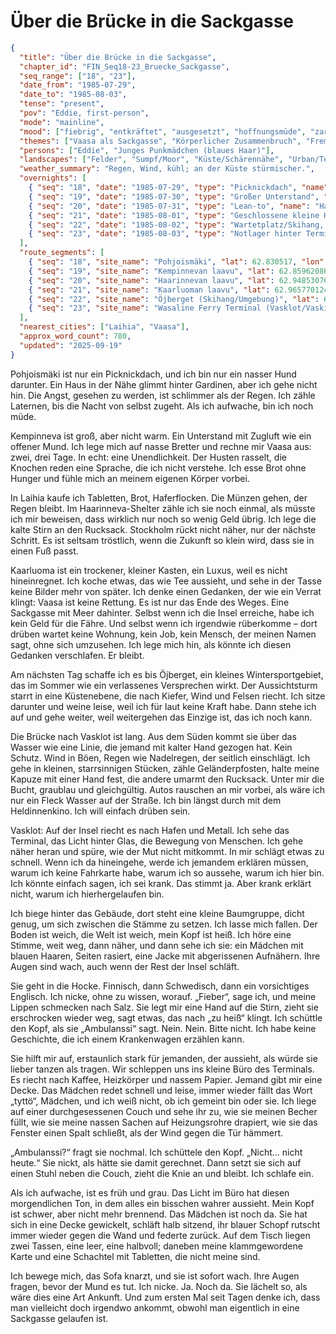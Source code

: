 # Über die Brücke in die Sackgasse

```json
{
  "title": "Über die Brücke in die Sackgasse",
  "chapter_id": "FIN_Seq18-23_Bruecke_Sackgasse",
  "seq_range": ["18", "23"],
  "date_from": "1985-07-29",
  "date_to": "1985-08-03",
  "tense": "present",
  "pov": "Eddie, first-person",
  "mode": "mainline",
  "mood": ["fiebrig", "entkräftet", "ausgesetzt", "hoffnungsmüde", "zartes Vertrauen"],
  "themes": ["Vaasa als Sackgasse", "Körperlicher Zusammenbruch", "Fremde Hilfe", "Brücke als Prüfung", "Angst vor Sichtbarkeit"],
  "persons": ["Eddie", "Junges Punkmädchen (blaues Haar)"],
  "landscapes": ["Felder", "Sumpf/Moor", "Küste/Schärennähe", "Urban/Terminal", "Insel Vasklot"],
  "weather_summary": "Regen, Wind, kühl; an der Küste stürmischer.",
  "overnights": [
    { "seq": "18", "date": "1985-07-29", "type": "Picknickdach", "name": "Pohjoismäki", "near": "Laihia (Pohjanmaa)" },
    { "seq": "19", "date": "1985-07-30", "type": "Großer Unterstand", "name": "Kempinnevan laavu", "near": "Laihia (Pohjanmaa)" },
    { "seq": "20", "date": "1985-07-31", "type": "Lean-to", "name": "Haarinnevan laavu", "near": "Laihia (Pohjanmaa)" },
    { "seq": "21", "date": "1985-08-01", "type": "Geschlossene kleine Hütte", "name": "Kaarluoman laavu", "near": "Laihia (Pohjanmaa)" },
    { "seq": "22", "date": "1985-08-02", "type": "Wartetplatz/Skihang, kein Shelter", "name": "Öjbergetin taukotupa (Umgebung)", "near": "Vaasa (Pohjanmaa)" },
    { "seq": "23", "date": "1985-08-03", "type": "Notlager hinter Terminal / Büro", "name": "Wasaline Terminal Vaasa (Vasklot)", "near": "Vaasa (Pohjanmaa)" }
  ],
  "route_segments": [
    { "seq": "18", "site_name": "Pohjoismäki", "lat": 62.830517, "lon": 22.159714, "province": "Pohjanmaa", "landscape": "Felder" },
    { "seq": "19", "site_name": "Kempinnevan laavu", "lat": 62.8596208609, "lon": 22.2948925343, "province": "Pohjanmaa", "landscape": "Sumpf/Moor" },
    { "seq": "20", "site_name": "Haarinnevan laavu", "lat": 62.9485307679, "lon": 22.2448746806, "province": "Pohjanmaa", "landscape": "Sumpf/Moor" },
    { "seq": "21", "site_name": "Kaarluoman laavu", "lat": 62.9657701249, "lon": 21.9045754885, "province": "Pohjanmaa", "landscape": "Felder" },
    { "seq": "22", "site_name": "Öjberget (Skihang/Umgebung)", "lat": 63.037177982, "lon": 21.5689160302, "province": "Pohjanmaa", "landscape": "Küste" },
    { "seq": "23", "site_name": "Wasaline Ferry Terminal (Vasklot/Vaskiluoto)", "lat": 63.088583333, "lon": 21.560030556, "province": "Pohjanmaa", "landscape": "Urban/Insellage" }
  ],
  "nearest_cities": ["Laihia", "Vaasa"],
  "approx_word_count": 780,
  "updated": "2025-09-19"
}
```

Pohjoismäki ist nur ein Picknickdach, und ich bin nur ein nasser Hund darunter.
Ein Haus in der Nähe glimmt hinter Gardinen, aber ich gehe nicht hin. Die Angst,
gesehen zu werden, ist schlimmer als der Regen. Ich zähle Laternen, bis die
Nacht von selbst zugeht. Als ich aufwache, bin ich noch müde.

Kempinneva ist groß, aber nicht warm. Ein Unterstand mit Zugluft wie ein offener
Mund. Ich lege mich auf nasse Bretter und rechne mir Vaasa aus: zwei, drei Tage.
In echt: eine Unendlichkeit. Der Husten rasselt, die Knochen reden eine Sprache,
die ich nicht verstehe. Ich esse Brot ohne Hunger und fühle mich an meinem
eigenen Körper vorbei.

In Laihia kaufe ich Tabletten, Brot, Haferflocken. Die Münzen gehen, der Regen
bleibt. Im Haarinneva-Shelter zähle ich sie noch einmal, als müsste ich mir
beweisen, dass wirklich nur noch so wenig Geld übrig. Ich lege die kalte Stirn
an den Rucksack. Stockholm rückt nicht näher, nur der nächste Schritt. Es ist
seltsam tröstlich, wenn die Zukunft so klein wird, dass sie in einen Fuß passt.

Kaarluoma ist ein trockener, kleiner Kasten, ein Luxus, weil es nicht
hineinregnet. Ich koche etwas, das wie Tee aussieht, und sehe in der Tasse keine
Bilder mehr von später. Ich denke einen Gedanken, der wie ein Verrat klingt:
Vaasa ist keine Rettung. Es ist nur das Ende des Weges. Eine Sackgasse mit Meer
dahinter. Selbst wenn ich die Insel erreiche, habe ich kein Geld für die Fähre.
Und selbst wenn ich irgendwie rüberkomme – dort drüben wartet keine Wohnung,
kein Job, kein Mensch, der meinen Namen sagt, ohne sich umzusehen. Ich lege mich
hin, als könnte ich diesen Gedanken verschlafen. Er bleibt.

Am nächsten Tag schaffe ich es bis Öjberget, ein kleines Wintersportgebiet, das
im Sommer wie ein verlassenes Versprechen wirkt. Der Aussichtsturm starrt in
eine Küstenebene, die nach Kiefer, Wind und Felsen riecht. Ich sitze darunter
und weine leise, weil ich für laut keine Kraft habe. Dann stehe ich auf und gehe
weiter, weil weitergehen das Einzige ist, das ich noch kann.

Die Brücke nach Vasklot ist lang. Aus dem Süden kommt sie über das Wasser wie
eine Linie, die jemand mit kalter Hand gezogen hat. Kein Schutz. Wind in Böen,
Regen wie Nadelregen, der seitlich einschlägt. Ich gehe in kleinen,
starrsinnigen Stücken, zähle Geländerpfosten, halte meine Kapuze mit einer Hand
fest, die andere umarmt den Rucksack. Unter mir die Bucht, graublau und
gleichgültig. Autos rauschen an mir vorbei, als wäre ich nur ein Fleck Wasser
auf der Straße. Ich bin längst durch mit dem Heldinnenkino. Ich will einfach
drüben sein.

Vasklot: Auf der Insel riecht es nach Hafen und Metall. Ich sehe das Terminal,
das Licht hinter Glas, die Bewegung von Menschen. Ich gehe näher heran und
spüre, wie der Mut nicht mitkommt. In mir schlägt etwas zu schnell. Wenn ich da
hineingehe, werde ich jemandem erklären müssen, warum ich keine Fahrkarte habe,
warum ich so aussehe, warum ich hier bin. Ich könnte einfach sagen, ich sei
krank. Das stimmt ja. Aber krank erklärt nicht, warum ich hierhergelaufen bin.

Ich biege hinter das Gebäude, dort steht eine kleine Baumgruppe, dicht genug, um
sich zwischen die Stämme zu setzen. Ich lasse mich fallen. Der Boden ist weich,
die Welt ist weich, mein Kopf ist heiß. Ich höre eine Stimme, weit weg, dann
näher, und dann sehe ich sie: ein Mädchen mit blauen Haaren, Seiten rasiert,
eine Jacke mit abgerissenen Aufnähern. Ihre Augen sind wach, auch wenn der Rest
der Insel schläft.

Sie geht in die Hocke. Finnisch, dann Schwedisch, dann ein vorsichtiges
Englisch. Ich nicke, ohne zu wissen, worauf. „Fieber“, sage ich, und meine
Lippen schmecken nach Salz. Sie legt mir eine Hand auf die Stirn, zieht sie
erschrocken wieder weg, sagt etwas, das nach „zu heiß“ klingt. Ich schüttle den
Kopf, als sie „Ambulanssi“ sagt. Nein. Nein. Bitte nicht. Ich habe keine
Geschichte, die ich einem Krankenwagen erzählen kann.

Sie hilft mir auf, erstaunlich stark für jemanden, der aussieht, als würde sie
lieber tanzen als tragen. Wir schleppen uns ins kleine Büro des Terminals. Es
riecht nach Kaffee, Heizkörper und nassem Papier. Jemand gibt mir eine Decke.
Das Mädchen redet schnell und leise, immer wieder fällt das Wort „tyttö“,
Mädchen, und ich weiß nicht, ob ich gemeint bin oder sie. Ich liege auf einer
durchgesessenen Couch und sehe ihr zu, wie sie meinen Becher füllt, wie sie
meine nassen Sachen auf Heizungsrohre drapiert, wie sie das Fenster einen Spalt
schließt, als der Wind gegen die Tür hämmert.

„Ambulanssi?“ fragt sie nochmal. Ich schüttele den Kopf. „Nicht… nicht heute.“
Sie nickt, als hätte sie damit gerechnet. Dann setzt sie sich auf einen Stuhl
neben die Couch, zieht die Knie an und bleibt. Ich schlafe ein.

Als ich aufwache, ist es früh und grau. Das Licht im Büro hat diesen
morgendlichen Ton, in dem alles ein bisschen wahrer aussieht. Mein Kopf ist
schwer, aber nicht mehr brennend. Das Mädchen ist noch da. Sie hat sich in eine
Decke gewickelt, schläft halb sitzend, ihr blauer Schopf rutscht immer wieder
gegen die Wand und federte zurück. Auf dem Tisch liegen zwei Tassen, eine leer,
eine halbvoll; daneben meine klammgewordene Karte und eine Schachtel mit
Tabletten, die nicht meine sind.

Ich bewege mich, das Sofa knarzt, und sie ist sofort wach. Ihre Augen fragen,
bevor der Mund es tut. Ich nicke. Ja. Noch da. Sie lächelt so, als wäre dies
eine Art Ankunft. Und zum ersten Mal seit Tagen denke ich, dass man vielleicht
doch irgendwo ankommt, obwohl man eigentlich in eine Sackgasse gelaufen ist.
